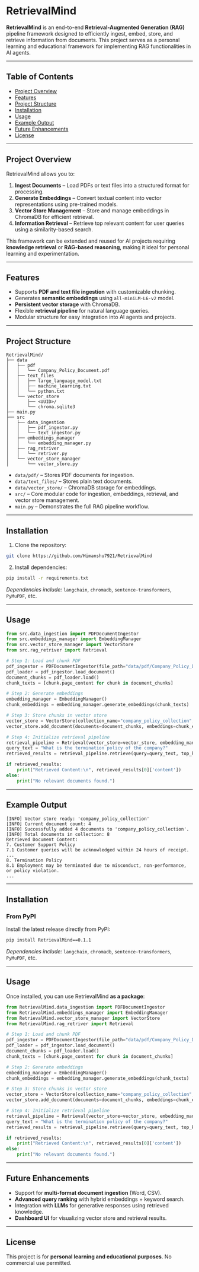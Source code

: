 # RetrievalMind

**RetrievalMind** is an end-to-end **Retrieval-Augmented Generation (RAG)** pipeline framework designed to efficiently ingest, embed, store, and retrieve information from documents. This project serves as a personal learning and educational framework for implementing RAG functionalities in AI agents.

---

## Table of Contents

* [Project Overview](#project-overview)
* [Features](#features)
* [Project Structure](#project-structure)
* [Installation](#installation)
* [Usage](#usage)
* [Example Output](#example-output)
* [Future Enhancements](#future-enhancements)
* [License](#license)

---

## Project Overview

RetrievalMind allows you to:

1. **Ingest Documents** – Load PDFs or text files into a structured format for processing.
2. **Generate Embeddings** – Convert textual content into vector representations using pre-trained models.
3. **Vector Store Management** – Store and manage embeddings in ChromaDB for efficient retrieval.
4. **Information Retrieval** – Retrieve top relevant content for user queries using a similarity-based search.

This framework can be extended and reused for AI projects requiring **knowledge retrieval** or **RAG-based reasoning**, making it ideal for personal learning and experimentation.

---

## Features

* Supports **PDF and text file ingestion** with customizable chunking.
* Generates **semantic embeddings** using `all-miniLM-L6-v2` model.
* **Persistent vector storage** with ChromaDB.
* Flexible **retrieval pipeline** for natural language queries.
* Modular structure for easy integration into AI agents and projects.

---

## Project Structure

```
RetrievalMind/
├── data
│   ├── pdf
│   │   └── Company_Policy_Document.pdf
│   ├── text_files
│   │   ├── large_language_model.txt
│   │   ├── machine_learning.txt
│   │   └── python.txt
│   └── vector_store
│       ├── <UUID>/
│       └── chroma.sqlite3
├── main.py
├── src
│   ├── data_ingestion
│   │   ├── pdf_ingestor.py
│   │   └── text_ingestor.py
│   ├── embeddings_manager
│   │   └── embedding_manager.py
│   ├── rag_retriver
│   │   └── retriver.py
│   └── vector_store_manager
│       └── vector_store.py
```

* `data/pdf/` – Stores PDF documents for ingestion.
* `data/text_files/` – Stores plain text documents.
* `data/vector_store/` – ChromaDB storage for embeddings.
* `src/` – Core modular code for ingestion, embeddings, retrieval, and vector store management.
* `main.py` – Demonstrates the full RAG pipeline workflow.

---

## Installation

1. Clone the repository:

```bash
git clone https://github.com/Himanshu7921/RetrievalMind
```

2. Install dependencies:

```bash
pip install -r requirements.txt
```

*Dependencies include:* `langchain`, `chromadb`, `sentence-transformers`, `PyMuPDF`, etc.

---

## Usage

```python
from src.data_ingestion import PDFDocumentIngestor
from src.embeddings_manager import EmbeddingManager
from src.vector_store_manager import VectorStore
from src.rag_retriver import Retrieval

# Step 1: Load and chunk PDF
pdf_ingestor = PDFDocumentIngestor(file_path="data/pdf/Company_Policy_Document.pdf", loader_type='mu')
pdf_loader = pdf_ingestor.load_document()
document_chunks = pdf_loader.load()
chunk_texts = [chunk.page_content for chunk in document_chunks]

# Step 2: Generate embeddings
embedding_manager = EmbeddingManager()
chunk_embeddings = embedding_manager.generate_embeddings(chunk_texts)

# Step 3: Store chunks in vector store
vector_store = VectorStore(collection_name="company_policy_collection", persist_directory="data/vector_store", document_type="PDF")
vector_store.add_document(documents=document_chunks, embeddings=chunk_embeddings)

# Step 4: Initialize retrieval pipeline
retrieval_pipeline = Retrieval(vector_store=vector_store, embedding_manager=embedding_manager)
query_text = "What is the termination policy of the company?"
retrieved_results = retrieval_pipeline.retrieve(query=query_text, top_k=1, score_threshold=0)

if retrieved_results:
    print("Retrieved Content:\n", retrieved_results[0]['content'])
else:
    print("No relevant documents found.")
```

---

## Example Output

```
[INFO] Vector store ready: 'company_policy_collection'
[INFO] Current document count: 4
[INFO] Successfully added 4 documents to 'company_policy_collection'.
[INFO] Total documents in collection: 8
Retrieved Document Content:
7. Customer Support Policy
7.1 Customer queries will be acknowledged within 24 hours of receipt.
...
8. Termination Policy
8.1 Employment may be terminated due to misconduct, non-performance, or policy violation.
...
```

---
## Installation

### From PyPI

Install the latest release directly from PyPI:

```bash
pip install RetrievalMind==0.1.1
```

*Dependencies include:* `langchain`, `chromadb`, `sentence-transformers`, `PyMuPDF`, etc.

---

## Usage

Once installed, you can use RetrievalMind **as a package**:

```python
from RetrievalMind.data_ingestion import PDFDocumentIngestor
from RetrievalMind.embeddings_manager import EmbeddingManager
from RetrievalMind.vector_store_manager import VectorStore
from RetrievalMind.rag_retriver import Retrieval

# Step 1: Load and chunk PDF
pdf_ingestor = PDFDocumentIngestor(file_path="data/pdf/Company_Policy_Document.pdf", loader_type='mu')
pdf_loader = pdf_ingestor.load_document()
document_chunks = pdf_loader.load()
chunk_texts = [chunk.page_content for chunk in document_chunks]

# Step 2: Generate embeddings
embedding_manager = EmbeddingManager()
chunk_embeddings = embedding_manager.generate_embeddings(chunk_texts)

# Step 3: Store chunks in vector store
vector_store = VectorStore(collection_name="company_policy_collection", persist_directory="data/vector_store", document_type="PDF")
vector_store.add_document(documents=document_chunks, embeddings=chunk_embeddings)

# Step 4: Initialize retrieval pipeline
retrieval_pipeline = Retrieval(vector_store=vector_store, embedding_manager=embedding_manager)
query_text = "What is the termination policy of the company?"
retrieved_results = retrieval_pipeline.retrieve(query=query_text, top_k=1, score_threshold=0)

if retrieved_results:
    print("Retrieved Content:\n", retrieved_results[0]['content'])
else:
    print("No relevant documents found.")
```

---

## Future Enhancements

* Support for **multi-format document ingestion** (Word, CSV).
* **Advanced query ranking** with hybrid embeddings + keyword search.
* Integration with **LLMs** for generative responses using retrieved knowledge.
* **Dashboard UI** for visualizing vector store and retrieval results.

---

## License

This project is for **personal learning and educational purposes**. No commercial use permitted.